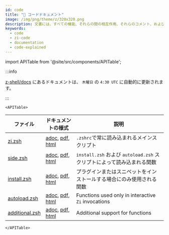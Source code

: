 ```yaml
---
id: code
title: "🔖 コードドキュメント"
image: /img/png/theme/z/320x320.png
description: 文書には、すべての機能、それらの間の相互作用、それらのコメント、および機能が示されています。
keywords:
  - code
  - zi-code
  - documentation
  - code-explained
---
```


<!-- @format -->

import APITable from '@site/src/components/APITable';

:::info

[z-shell/docs][] にあるドキュメントは、 `木曜日` の `4:30 UTC` に自動的に更新されます。

:::

```mdx-code-block
<APITable>
```

| ファイル                 | ドキュメントの様式                         | 説明                                                  |
| -------------------- | --------------------------------- | --------------------------------------------------- |
| [zi.zsh][2]          | [adoc][3], [pdf][4], [html][5]    | `.zshrc`で常に読み込まれるメインスクリプト                           |
| [side.zsh][6]        | [adoc][7], [pdf][8], [html][9]    | `install.zsh` および `autoload.zsh` スクリプトによって読み込まれる関数  |
| [install.zsh][10]    | [adoc][11], [pdf][12], [html][13] | プラグインまたはスニペットをインストールする場合にのみ使用される関数                  |
| [autoload.zsh][14]   | [adoc][15], [pdf][16], [html][17] | Functions used only in interactive `Zi` invocations |
| [additional.zsh][18] | [adoc][19], [pdf][20], [html][21] | Additional support for functions                    |

```mdx-code-block
</APITable>
```

<!-- end-of-file -->
<!-- links -->
<!-- external -->

[z-shell/docs]: https://github.com/z-shell/docs
[2]: https://github.com/z-shell/zi/blob/main/zi.zsh
[3]: https://github.com/z-shell/docs/blob/main/code/zsdoc/asciidoc/zi.zsh.adoc
[4]: https://github.com/z-shell/docs/blob/main/code/zsdoc/pdf/zi.zsh.pdf
[5]: https://z-shell.github.io/docs/code/html/zi.zsh.html
[6]: https://github.com/z-shell/zi/blob/main/lib/zsh/side.zsh
[7]: https://github.com/z-shell/docs/blob/main/code/zsdoc/asciidoc/side.zsh.adoc
[8]: https://github.com/z-shell/docs/blob/main/code/zsdoc/pdf/side.zsh.pdf
[9]: https://z-shell.github.io/docs/code/html/side.zsh.html
[10]: https://github.com/z-shell/zi/blob/main/lib/zsh/install.zsh
[11]: https://github.com/z-shell/docs/blob/main/code/zsdoc/asciidoc/install.zsh.adoc
[12]: https://github.com/z-shell/docs/blob/main/code/zsdoc/pdf/install.zsh.pdf
[13]: https://z-shell.github.io/docs/code/html/install.zsh.html
[14]: https://github.com/z-shell/zi/blob/main/lib/zsh/autoload.zsh
[15]: https://github.com/z-shell/docs/blob/main/code/zsdoc/asciidoc/autoload.zsh.adoc
[16]: https://github.com/z-shell/docs/blob/main/code/zsdoc/pdf/autoload.zsh.pdf
[17]: https://z-shell.github.io/docs/code/html/autoload.zsh.html
[18]: https://github.com/z-shell/zi/blob/main/lib/zsh/additional.zsh
[19]: https://github.com/z-shell/docs/blob/main/code/zsdoc/asciidoc/additional.zsh.adoc
[20]: https://github.com/z-shell/docs/blob/main/code/zsdoc/pdf/additional.zsh.pdf
[21]: https://z-shell.github.io/docs/code/html/additional.zsh.html

